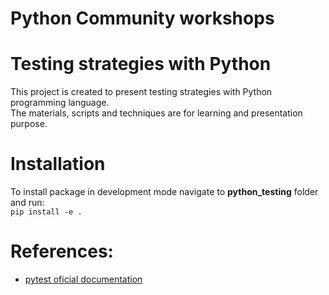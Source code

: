 Python Community workshops 
==========================

# Testing strategies with Python

This project is created to present testing strategies with Python programming language.  
The materials, scripts and techniques are for learning and presentation purpose.  

# Installation 

To install package in development mode navigate to **python_testing** folder and run:  
`pip install -e .`

# References:
- [pytest oficial documentation](https://buildmedia.readthedocs.org/media/pdf/pytest/latest/pytest.pdf)
